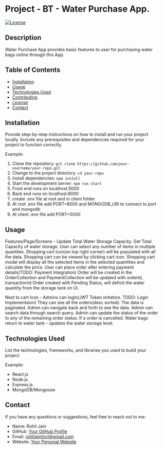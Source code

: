 # Project - BT - Water Purchase App.

[![License](https://img.shields.io/badge/License-MIT-blue.svg)](LICENSE)

## Description

Water Purchase App provides basic features to user for purchasing water bags online through this App.

## Table of Contents

- [Installation](#installation)
- [Usage](#usage)
- [Technologies Used](#technologies-used)
- [Contributing](#contributing)
- [License](#license)
- [Contact](#contact)

## Installation

Provide step-by-step instructions on how to install and run your project locally. Include any prerequisites and dependencies required for your project to function correctly.

Example:

1. Clone the repository: `git clone https://github.com/your-username/your-repo.git`
2. Change to the project directory: `cd your-repo`
3. Install dependencies: `npm install`
4. Start the development server: `npm run start`
5. Front end runs on localhost:5000
6. Back end runs on localhost:8000
7. create .env file at root and in client folder.
8. At root .env file add PORT=8000 and MONGODB_URI to connect to port and mongodb
9. At client .env file add PORT=5000

## Usage

Features/Page/Screens -
Update Total Water Storage Capacity.
Get Total Capacity of water storage.
User can select any number of items in multiple quantites.
Shopping cart icon(on top right corner) will be populated with all the data.
Shopping cart can be viewed by clicking cart icon.
Shopping cart modal will display all the selected items in the selected quantities and calculate the price.
User can place order after entering payment details(TODO: Payment Integration)
Order will be created in the OrderCollection and PaymentCollection will be updated with orderId, transactionId
Order created with Pending Status, will deficit the water quantity from the storage tank on UI.

Next to cart Icon - Admins can login(JWT Token imitation. TODO: Login Implementaion)
They can see all the orders(desc sorted).
The data is paginated. Admin can navigate back and forth to see the data.
Admin can search data through search query.
Admin can update the status of the order to any of the remaining order status.
If a order is cancelled. Water bags return to water tank - updates the water storage level.

## Technologies Used

List the technologies, frameworks, and libraries you used to build your project.

Example:

- React.js
- Node.js
- Express.js
- MongoDB/Mongoose

## Contact

If you have any questions or suggestions, feel free to reach out to me:

- Name: Rohit Jain
- GitHub: [Your GitHub Profile](https://github.com/jrohit)
- Email: rohitjainlnct@gmail.com
- Website: [Your Personal Website](hhttps://jrohit.github.io/ResumeRohitJain)
